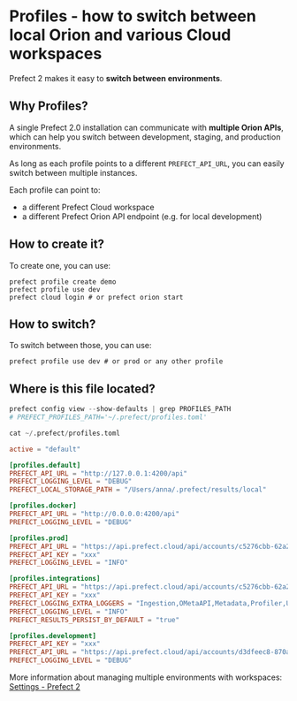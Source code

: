 # Profiles - how to switch between local Orion and various Cloud workspaces

Prefect 2 makes it easy to **switch between environments**.

## Why Profiles?

  A single Prefect 2.0 installation can communicate with **multiple Orion APIs**, which can help you switch between development, staging, and production environments.

  As long as each profile points to a different `PREFECT_API_URL`, you can easily switch between multiple instances.

  Each profile can point to:

- a different Prefect Cloud workspace
- a different Prefect Orion API endpoint (e.g. for local development)

## How to create it?

  To create one, you can use:

    prefect profile create demo
    prefect profile use dev
    prefect cloud login # or prefect orion start

## How to switch?

  To switch between those, you can use:

    prefect profile use dev # or prod or any other profile

## Where is this file located?

```python
prefect config view --show-defaults | grep PROFILES_PATH
# PREFECT_PROFILES_PATH='~/.prefect/profiles.toml'
```

```python
cat ~/.prefect/profiles.toml
```

```toml
active = "default"

[profiles.default]
PREFECT_API_URL = "http://127.0.0.1:4200/api"
PREFECT_LOGGING_LEVEL = "DEBUG"
PREFECT_LOCAL_STORAGE_PATH = "/Users/anna/.prefect/results/local"

[profiles.docker]
PREFECT_API_URL = "http://0.0.0.0:4200/api"
PREFECT_LOGGING_LEVEL = "DEBUG"

[profiles.prod]
PREFECT_API_URL = "https://api.prefect.cloud/api/accounts/c5276cbb-62a2-4501-b64a-74d3d900d781/workspaces/5b915f84-73fc-429b-a701-79d4a247004e"
PREFECT_API_KEY = "xxx"
PREFECT_LOGGING_LEVEL = "INFO"

[profiles.integrations]
PREFECT_API_URL = "https://api.prefect.cloud/api/accounts/c5276cbb-62a2-4501-b64a-74d3d900d781/workspaces/aaeffa0e-13fa-460e-a1f9-79b53c05ab36"
PREFECT_API_KEY = "xxx"
PREFECT_LOGGING_EXTRA_LOGGERS = "Ingestion,OMetaAPI,Metadata,Profiler,Utils"
PREFECT_LOGGING_LEVEL = "INFO"
PREFECT_RESULTS_PERSIST_BY_DEFAULT = "true"

[profiles.development]
PREFECT_API_KEY = "xxx"
PREFECT_API_URL = "https://api.prefect.cloud/api/accounts/d3dfeec8-870a-476d-971a-4e3826a63e70/workspaces/7724016b-e783-4a99-aa90-6cd5813edffe"
PREFECT_LOGGING_LEVEL = "DEBUG"
```


More information about managing multiple environments with workspaces: [Settings - Prefect 2](https://docs.prefect.io/concepts/settings/?h=profiles#configuration-profiles)
